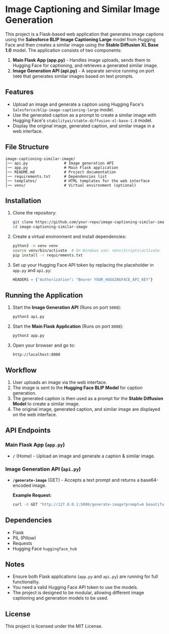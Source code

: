 # Image Captioning and Similar Image Generation

This project is a Flask-based web application that generates image captions using the **Salesforce BLIP Image Captioning Large** model from Hugging Face and then creates a similar image using the **Stable Diffusion XL Base 1.0** model. The application consists of two components:

1. **Main Flask App (app.py)** - Handles image uploads, sends them to Hugging Face for captioning, and retrieves a generated similar image.
2. **Image Generation API (api.py)** - A separate service running on port `5000` that generates similar images based on text prompts.

## Features
- Upload an image and generate a caption using Hugging Face's `Salesforce/blip-image-captioning-large` model.
- Use the generated caption as a prompt to create a similar image with Hugging Face's `stabilityai/stable-diffusion-xl-base-1.0` model.
- Display the original image, generated caption, and similar image in a web interface.

## File Structure
```
image-captioning-similar-image/
│── api.py                # Image generation API
│── app.py                # Main Flask application
│── README.md             # Project documentation
│── requirements.txt      # Dependencies list
│── templates/            # HTML templates for the web interface
│── venv/                 # Virtual environment (optional)
```

## Installation

1. Clone the repository:
   ```bash
   git clone https://github.com/your-repo/image-captioning-similar-image.git
   cd image-captioning-similar-image
   ```
2. Create a virtual environment and install dependencies:
   ```bash
   python3 -m venv venv
   source venv/bin/activate  # On Windows use: venv\Scripts\activate
   pip install -r requirements.txt
   ```
3. Set up your Hugging Face API token by replacing the placeholder in `app.py` and `api.py`:
   ```python
   HEADERS = {"Authorization": "Bearer YOUR_HUGGINGFACE_API_KEY"}
   ```

## Running the Application

1. Start the **Image Generation API** (Runs on port `5000`):
   ```bash
   python3 api.py
   ```
2. Start the **Main Flask Application** (Runs on port `8000`):
   ```bash
   python3 app.py
   ```
3. Open your browser and go to:
   ```
   http://localhost:8000
   ```

## Workflow
1. User uploads an image via the web interface.
2. The image is sent to the **Hugging Face BLIP Model** for caption generation.
3. The generated caption is then used as a prompt for the **Stable Diffusion Model** to create a similar image.
4. The original image, generated caption, and similar image are displayed on the web interface.

## API Endpoints

### Main Flask App (`app.py`)
- **`/`** (Home) - Upload an image and generate a caption & similar image.

### Image Generation API (`api.py`)
- **`/generate-image`** (GET) - Accepts a text prompt and returns a base64-encoded image.
  
  **Example Request:**
  ```bash
  curl -X GET "http://127.0.0.1:5000/generate-image?prompt=A beautiful sunset over the ocean"
  ```

## Dependencies
- Flask
- PIL (Pillow)
- Requests
- Hugging Face `huggingface_hub`

## Notes
- Ensure both Flask applications (`app.py` and `api.py`) are running for full functionality.
- You need a valid Hugging Face API token to use the models.
- The project is designed to be modular, allowing different image captioning and generation models to be used.

## License
This project is licensed under the MIT License.


